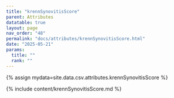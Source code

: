 ```yaml
---
title: "krennSynovitisScore"
parent: Attributes
datatable: true
layout: page
nav_order: "48"
permalink: "docs/attributes/krennSynovitisScore.html"
date: "2025-05-21"
params:
  title: ""
  rank: ""
---
```

{% assign mydata=site.data.csv.attributes.krennSynovitisScore %} 

{% include content/krennSynovitisScore.md %}

